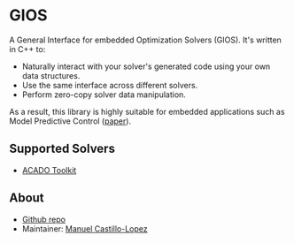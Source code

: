 # GIOS

A General Interface for embedded Optimization Solvers (GIOS). It's written in C++ to:

- Naturally interact with your solver's generated code using your own data structures.
- Use the same interface across different solvers.
- Perform zero-copy solver data manipulation.

As a result, this library is highly suitable for embedded applications such as Model Predictive Control ([paper](https://arxiv.org/abs/2001.08012)).

## Supported Solvers

- [ACADO Toolkit](https://acado.github.io/)

## About
- [Github repo](https://github.com/manucalop/gios) 
- Maintainer: [Manuel Castillo-Lopez](https://github.com/manucalop)
